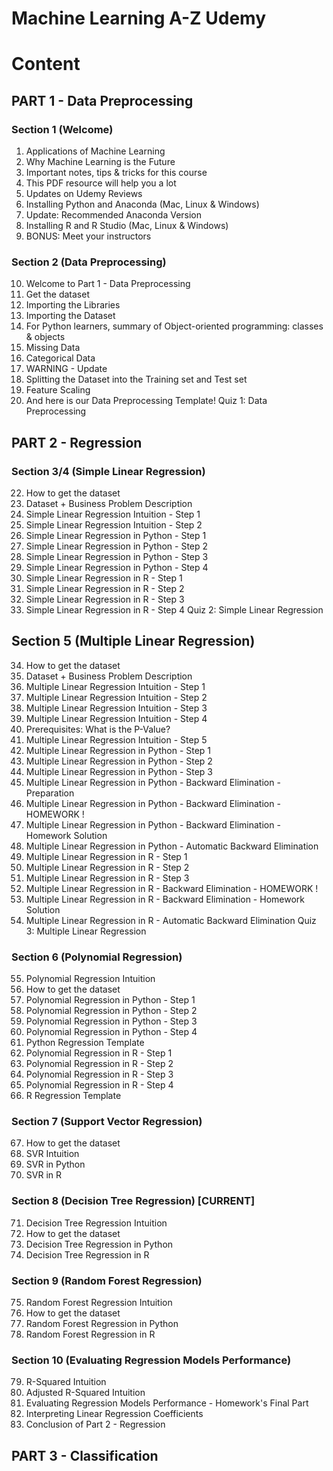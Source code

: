 # Machine Learning A-Z Udemy
# Content
## PART 1 - Data Preprocessing
### Section 1 (Welcome)
1. Applications of Machine Learning
2. Why Machine Learning is the Future
3. Important notes, tips & tricks for this course
4. This PDF resource will help you a lot
5. Updates on Udemy Reviews
6. Installing Python and Anaconda (Mac, Linux & Windows)
7. Update: Recommended Anaconda Version
8. Installing R and R Studio (Mac, Linux & Windows)
9. BONUS: Meet your instructors
### Section 2 (Data Preprocessing)
10. Welcome to Part 1 - Data Preprocessing
11. Get the dataset
12. Importing the Libraries
13. Importing the Dataset
14. For Python learners, summary of Object-oriented programming: classes & objects
15. Missing Data
16. Categorical Data
17. WARNING - Update
18. Splitting the Dataset into the Training set and Test set
19. Feature Scaling
20. And here is our Data Preprocessing Template!
Quiz 1: Data Preprocessing
## PART 2 - Regression
### Section 3/4 (Simple Linear Regression)
22. How to get the dataset
23. Dataset + Business Problem Description
24. Simple Linear Regression Intuition - Step 1
25. Simple Linear Regression Intuition - Step 2
26. Simple Linear Regression in Python - Step 1
27. Simple Linear Regression in Python - Step 2
28. Simple Linear Regression in Python - Step 3
29. Simple Linear Regression in Python - Step 4
30. Simple Linear Regression in R - Step 1
31. Simple Linear Regression in R - Step 2
32. Simple Linear Regression in R - Step 3
33. Simple Linear Regression in R - Step 4
Quiz 2: Simple Linear Regression
## Section 5 (Multiple Linear Regression)
34. How to get the dataset
35. Dataset + Business Problem Description
36. Multiple Linear Regression Intuition - Step 1
37. Multiple Linear Regression Intuition - Step 2
38. Multiple Linear Regression Intuition - Step 3
39. Multiple Linear Regression Intuition - Step 4
40. Prerequisites: What is the P-Value?
41. Multiple Linear Regression Intuition - Step 5
42. Multiple Linear Regression in Python - Step 1
43. Multiple Linear Regression in Python - Step 2
44. Multiple Linear Regression in Python - Step 3
45. Multiple Linear Regression in Python - Backward Elimination - Preparation
46. Multiple Linear Regression in Python - Backward Elimination - HOMEWORK !
47. Multiple Linear Regression in Python - Backward Elimination - Homework Solution
48. Multiple Linear Regression in Python - Automatic Backward Elimination
49. Multiple Linear Regression in R - Step 1
50. Multiple Linear Regression in R - Step 2
51. Multiple Linear Regression in R - Step 3
52. Multiple Linear Regression in R - Backward Elimination - HOMEWORK !
53. Multiple Linear Regression in R - Backward Elimination - Homework Solution
54. Multiple Linear Regression in R - Automatic Backward Elimination
Quiz 3: Multiple Linear Regression
### Section 6 (Polynomial Regression)
55. Polynomial Regression Intuition
56. How to get the dataset
57. Polynomial Regression in Python - Step 1
58. Polynomial Regression in Python - Step 2
59. Polynomial Regression in Python - Step 3
60. Polynomial Regression in Python - Step 4
61. Python Regression Template
62. Polynomial Regression in R - Step 1
63. Polynomial Regression in R - Step 2
64. Polynomial Regression in R - Step 3
65. Polynomial Regression in R - Step 4
66. R Regression Template
### Section 7 (Support Vector Regression)
67. How to get the dataset
68. SVR Intuition
69. SVR in Python
70. SVR in R
### Section 8 (Decision Tree Regression) [CURRENT]
71. Decision Tree Regression Intuition
72. How to get the dataset
73. Decision Tree Regression in Python
74. Decision Tree Regression in R
### Section 9 (Random Forest Regression)
75. Random Forest Regression Intuition
76. How to get the dataset
77. Random Forest Regression in Python
78. Random Forest Regression in R
### Section 10 (Evaluating Regression Models Performance)
79. R-Squared Intuition
80. Adjusted R-Squared Intuition
81. Evaluating Regression Models Performance - Homework's Final Part
82. Interpreting Linear Regression Coefficients
83. Conclusion of Part 2 - Regression
## PART 3 - Classification
